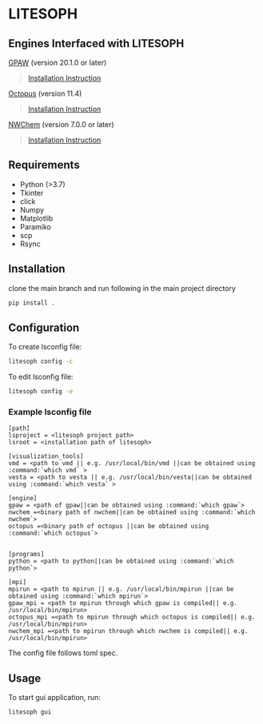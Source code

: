 # LITESOPH

## Engines Interfaced with LITESOPH

[GPAW](https://wiki.fysik.dtu.dk/gpaw/index.html) (version 20.1.0 or later)
> [Installation Instruction](https://wiki.fysik.dtu.dk/gpaw/install.html)

[Octopus](https://octopus-code.org/wiki/Main_Page) (version 11.4)
> [Installation Instruction](https://octopus-code.org/wiki/Manual:Installation)

[NWChem](https://nwchemgit.github.io/) (version 7.0.0 or later)
> [Installation Instruction](https://nwchemgit.github.io/Download.html)

## Requirements

* Python (>3.7)
* Tkinter
* click
* Numpy
* Matplotlib
* Paramiko
* scp
* Rsync

## Installation

clone the main branch and run following in the main project directory

```bash
pip install .
```

## Configuration

To create lsconfig file:

```bash
litesoph config -c
```
  
To edit lsconfig file:

```bash
litesoph config -e
```

### Example lsconfig file

```
[path]
lsproject = <litesoph project path>
lsroot = <installation path of litesoph>

[visualization_tools]
vmd = <path to vmd || e.g. /usr/local/bin/vmd ||can be obtained using :command:`which vmd` >
vesta = <path to vesta || e.g. /usr/local/bin/vesta||can be obtained using :command:`which vesta` >

[engine]
gpaw = <path of gpaw||can be obtained using :command:`which gpaw`> 
nwchem =<binary path of nwchem||can be obtained using :command:`which nwchem`>
octopus =<binary path of octopus ||can be obtained using :command:`which octopus`>


[programs]
python = <path to python||can be obtained using :command:`which python`>

[mpi]
mpirun = <path to mpirun || e.g. /usr/local/bin/mpirun ||can be obtained using :command:`which mpirun`>
gpaw_mpi = <path to mpirun through which gpaw is compiled|| e.g. /usr/local/bin/mpirun>
octopus_mpi =<path to mpirun through which octopus is compiled|| e.g. /usr/local/bin/mpirun>
nwchem_mpi =<path to mpirun through which nwchem is compiled|| e.g. /usr/local/bin/mpirun>
```

The config file follows toml spec.

## Usage

To start gui application, run:

```bash
litesoph gui
```